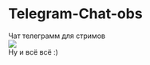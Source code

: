 # Telegram-Chat-obs

<p>
	Чат телеграмм для стримов <br>
	<img src="https://github.com/Vova2808/Telegram_Chat_OBS/assets/96084748/b383ca07-d3e7-488c-b7a6-786a77b00007"><br>
	Ну и всё всё :)<br>
</p>
